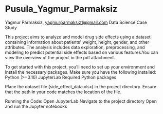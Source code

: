 # Pusula_Yagmur_Parmaksiz
Yagmur Parmaksiz, yagmurparmaksiz1@gmail.com
Data Science Case Study

This project aims to analyze and model drug side effects using a dataset containing information about patients' weight, height, gender, and other attributes. The analysis includes data exploration, preprocessing, and modeling to predict potential side effects based on various features.You can view the overview of the project in the pdf attachment.

To get started with this project, you'll need to set up your environment and install the necessary packages. Make sure you have the following installed:
Python (>=3.10)
JupyterLab
Required Python packages

Place the dataset file (side_effect_data.xlsx) in the project directory. Ensure that the path in your code matches the location of the file.

Running the Code:
Open JupyterLab
Navigate to the project directory
Open and run the Jupyter notebooks
